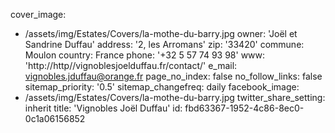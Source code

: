 cover_image:
  - /assets/img/Estates/Covers/la-mothe-du-barry.jpg
owner: 'Joël et Sandrine Duffau'
address: '2, les Arromans'
zip: '33420'
commune: Moulon
country: France
phone: '+32 5 57 74 93 98'
www: 'http://http//vignoblesjoelduffau.fr/contact/'
e_mail: vignobles.jduffau@orange.fr
page_no_index: false
no_follow_links: false
sitemap_priority: '0.5'
sitemap_changefreq: daily
facebook_image:
  - /assets/img/Estates/Covers/la-mothe-du-barry.jpg
twitter_share_setting: inherit
title: 'Vignobles Joël Duffau'
id: fbd63367-1952-4c86-8ec0-0c1a06156852
